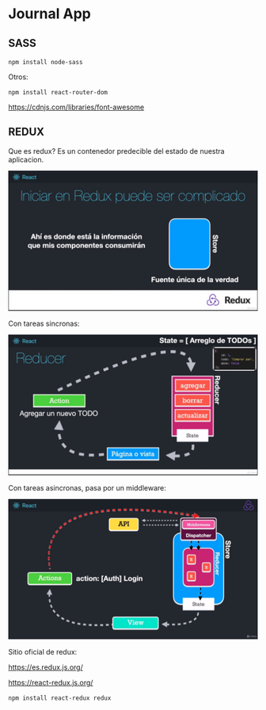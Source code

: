 # Journal App

## SASS

```
npm install node-sass

```

Otros:

```
npm install react-router-dom
```

https://cdnjs.com/libraries/font-awesome

## REDUX

Que es redux?
Es un contenedor predecible del estado de nuestra aplicacion.

<img src="./public/assets/redux/01.png" alt="redux" />

Con tareas sincronas:

<img src="./public/assets/redux/02.png" alt="redux" />

Con tareas asincronas, pasa por un middleware:

<img src="./public/assets/redux/03.png" alt="redux" />

Sitio oficial de redux:

https://es.redux.js.org/

https://react-redux.js.org/

```
npm install react-redux redux
```

